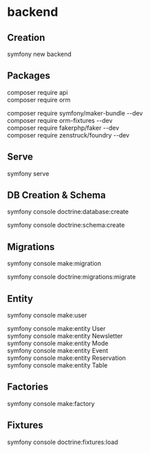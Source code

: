 # backend

## Creation

symfony new backend

## Packages

composer require api<br>
composer require orm

composer require symfony/maker-bundle --dev<br>
composer require orm-fixtures --dev<br>
composer require fakerphp/faker --dev<br>
composer require zenstruck/foundry --dev

## Serve

symfony serve

## DB Creation & Schema

symfony console doctrine:database:create

symfony console doctrine:schema:create

## Migrations

symfony console make:migration

symfony console doctrine:migrations:migrate

## Entity

symfony console make:user

symfony console make:entity User<br>
symfony console make:entity Newsletter<br>
symfony console make:entity Mode<br>
symfony console make:entity Event<br>
symfony console make:entity Reservation<br>
symfony console make:entity Table

## Factories

symfony console make:factory

## Fixtures

symfony console doctrine:fixtures:load